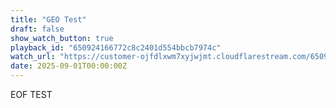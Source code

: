 ```yaml
---
title: "GEO Test"
draft: false
show_watch_button: true
playback_id: "650924166772c8c2401d554bbcb7974c"
watch_url: "https://customer-ojfdlxwm7xyjwjmt.cloudflarestream.com/650924166772c8c2401d554bbcb7974c/iframe?preload=true&autoplay=true&token=eyJhbGciOiJSUzI1NiIsImtpZCI6IjM1ZjFmNzFkYjQyNmRkZDNkZDk4NGZjMzdlZTllOGJmIn0.eyJzdWIiOiI2NTA5MjQxNjY3NzJjOGMyNDAxZDU1NGJiY2I3OTc0YyIsImtpZCI6IjM1ZjFmNzFkYjQyNmRkZDNkZDk4NGZjMzdlZTllOGJmIiwiZXhwIjoiMTc1NzUwMjI1MiIsIm5iZiI6IjE3NTc0OTUwNTIiLCJhY2Nlc3NSdWxlcyI6W3siYWN0aW9uIjoiYWxsb3ciLCJ0eXBlIjoiaXAuZ2VvaXAuY291bnRyeSIsImNvdW50cnkiOlsiQkciXX1dfQ.cJc7UxFR5nwX9zpiIYUzvP6sbUfJDnH_TjZRSfvnu_H0NSO3q_teoJI85z3qK93_x0KWnQbMW8K8ebGVeH7kkU7EkQlreJLOuLStgCjI3-nRYy0DobzoVoIYqilifqpJWsvpN28G6Y4bH9TnvOirlktI7ASGMOpbWeoHM5JPmoDO6kSXpvZfS-lFmkDTHQ4y4EqLhPY4CemzW-1m6kBms1WMwvzMwSUhZer2tU5svtBDkgRiKiOFBom5ZgkubMFXwbol0pPB-2croX8IkZqrSnbFZutpTOSQwISLe9qNCFi39jGoH0Wc_EISyNTPW6yzI99kZE9DEEiNswnxU0QxGg"
date: 2025-09-01T00:00:00Z
---
```

EOF
TEST

